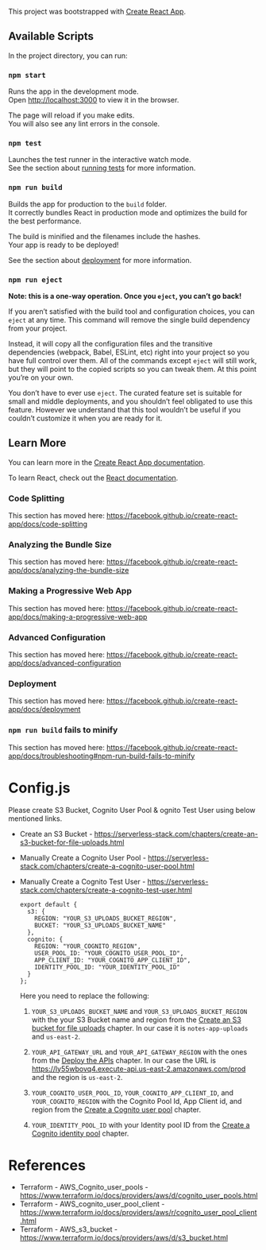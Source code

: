 This project was bootstrapped with [Create React App](https://github.com/facebook/create-react-app).

## Available Scripts

In the project directory, you can run:

### `npm start`

Runs the app in the development mode.<br />
Open [http://localhost:3000](http://localhost:3000) to view it in the browser.

The page will reload if you make edits.<br />
You will also see any lint errors in the console.

### `npm test`

Launches the test runner in the interactive watch mode.<br />
See the section about [running tests](https://facebook.github.io/create-react-app/docs/running-tests) for more information.

### `npm run build`

Builds the app for production to the `build` folder.<br />
It correctly bundles React in production mode and optimizes the build for the best performance.

The build is minified and the filenames include the hashes.<br />
Your app is ready to be deployed!

See the section about [deployment](https://facebook.github.io/create-react-app/docs/deployment) for more information.

### `npm run eject`

**Note: this is a one-way operation. Once you `eject`, you can’t go back!**

If you aren’t satisfied with the build tool and configuration choices, you can `eject` at any time. This command will remove the single build dependency from your project.

Instead, it will copy all the configuration files and the transitive dependencies (webpack, Babel, ESLint, etc) right into your project so you have full control over them. All of the commands except `eject` will still work, but they will point to the copied scripts so you can tweak them. At this point you’re on your own.

You don’t have to ever use `eject`. The curated feature set is suitable for small and middle deployments, and you shouldn’t feel obligated to use this feature. However we understand that this tool wouldn’t be useful if you couldn’t customize it when you are ready for it.

## Learn More

You can learn more in the [Create React App documentation](https://facebook.github.io/create-react-app/docs/getting-started).

To learn React, check out the [React documentation](https://reactjs.org/).

### Code Splitting

This section has moved here: https://facebook.github.io/create-react-app/docs/code-splitting

### Analyzing the Bundle Size

This section has moved here: https://facebook.github.io/create-react-app/docs/analyzing-the-bundle-size

### Making a Progressive Web App

This section has moved here: https://facebook.github.io/create-react-app/docs/making-a-progressive-web-app

### Advanced Configuration

This section has moved here: https://facebook.github.io/create-react-app/docs/advanced-configuration

### Deployment

This section has moved here: https://facebook.github.io/create-react-app/docs/deployment

### `npm run build` fails to minify

This section has moved here: https://facebook.github.io/create-react-app/docs/troubleshooting#npm-run-build-fails-to-minify

# Config.js
  Please create S3 Bucket, Cognito User Pool & ognito Test User using below mentioned links.

  * Create an S3 Bucket - https://serverless-stack.com/chapters/create-an-s3-bucket-for-file-uploads.html
  * Manually Create a Cognito User Pool - https://serverless-stack.com/chapters/create-a-cognito-user-pool.html
  * Manually Create a Cognito Test User - https://serverless-stack.com/chapters/create-a-cognito-test-user.html

	```
	export default {
      s3: {
        REGION: "YOUR_S3_UPLOADS_BUCKET_REGION",
        BUCKET: "YOUR_S3_UPLOADS_BUCKET_NAME"
      },
      cognito: {
        REGION: "YOUR_COGNITO_REGION",
        USER_POOL_ID: "YOUR_COGNITO_USER_POOL_ID",
        APP_CLIENT_ID: "YOUR_COGNITO_APP_CLIENT_ID",
        IDENTITY_POOL_ID: "YOUR_IDENTITY_POOL_ID"
      }
    };

	```
    Here you need to replace the following:
    1. `YOUR_S3_UPLOADS_BUCKET_NAME` and `YOUR_S3_UPLOADS_BUCKET_REGION` with the your S3 Bucket name and region from the 
       [Create an S3 bucket for file uploads](https://serverless-stack.com/chapters/create-an-s3-bucket-for-file-uploads.html) chapter. 
       In our case it is `notes-app-uploads` and `us-east-2`.

    2. `YOUR_API_GATEWAY_URL` and `YOUR_API_GATEWAY_REGION` with the ones from the [Deploy the APIs](https://serverless-stack.com/chapters/deploy-the-apis.html) chapter. In our case the 
       URL is https://ly55wbovq4.execute-api.us-east-2.amazonaws.com/prod and the region is `us-east-2`.

    3. `YOUR_COGNITO_USER_POOL_ID`, `YOUR_COGNITO_APP_CLIENT_ID`, and `YOUR_COGNITO_REGION` with the Cognito Pool Id, App Client id, 
       and region from the [Create a Cognito user pool](https://serverless-stack.com/chapters/create-a-cognito-user-pool.html) chapter.

    4. `YOUR_IDENTITY_POOL_ID` with your Identity pool ID from the [Create a Cognito identity pool](https://serverless-stack.com/chapters/create-a-cognito-identity-pool.html) chapter.

# References

* Terraform - AWS_Cognito_user_pools - https://www.terraform.io/docs/providers/aws/d/cognito_user_pools.html
* Terraform - AWS_cognito_user_pool_client - https://www.terraform.io/docs/providers/aws/r/cognito_user_pool_client.html
* Terraform - AWS_s3_bucket - https://www.terraform.io/docs/providers/aws/d/s3_bucket.html